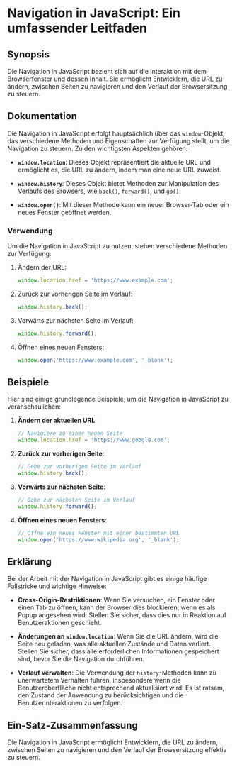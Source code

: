 <!--
Meta Description: # Navigation in JavaScript: Ein umfassender Leitfaden ## Synopsis Die Navigation in JavaScript bezieht sich auf die Interaktion mit dem Browserfenster...
Meta Keywords: die, javascript, window, navigation, und
-->

# Navigation in JavaScript: Ein umfassender Leitfaden

## Synopsis
Die Navigation in JavaScript bezieht sich auf die Interaktion mit dem Browserfenster und dessen Inhalt. Sie ermöglicht Entwicklern, die URL zu ändern, zwischen Seiten zu navigieren und den Verlauf der Browsersitzung zu steuern.

## Dokumentation
Die Navigation in JavaScript erfolgt hauptsächlich über das `window`-Objekt, das verschiedene Methoden und Eigenschaften zur Verfügung stellt, um die Navigation zu steuern. Zu den wichtigsten Aspekten gehören:

- **`window.location`**: Dieses Objekt repräsentiert die aktuelle URL und ermöglicht es, die URL zu ändern, indem man eine neue URL zuweist.
  
- **`window.history`**: Dieses Objekt bietet Methoden zur Manipulation des Verlaufs des Browsers, wie `back()`, `forward()`, und `go()`.

- **`window.open()`**: Mit dieser Methode kann ein neuer Browser-Tab oder ein neues Fenster geöffnet werden.

### Verwendung
Um die Navigation in JavaScript zu nutzen, stehen verschiedene Methoden zur Verfügung:

1. Ändern der URL:
   ```javascript
   window.location.href = 'https://www.example.com';
   ```

2. Zurück zur vorherigen Seite im Verlauf:
   ```javascript
   window.history.back();
   ```

3. Vorwärts zur nächsten Seite im Verlauf:
   ```javascript
   window.history.forward();
   ```

4. Öffnen eines neuen Fensters:
   ```javascript
   window.open('https://www.example.com', '_blank');
   ```

## Beispiele
Hier sind einige grundlegende Beispiele, um die Navigation in JavaScript zu veranschaulichen:

1. **Ändern der aktuellen URL**:
   ```javascript
   // Navigiere zu einer neuen Seite
   window.location.href = 'https://www.google.com';
   ```

2. **Zurück zur vorherigen Seite**:
   ```javascript
   // Gehe zur vorherigen Seite im Verlauf
   window.history.back();
   ```

3. **Vorwärts zur nächsten Seite**:
   ```javascript
   // Gehe zur nächsten Seite im Verlauf
   window.history.forward();
   ```

4. **Öffnen eines neuen Fensters**:
   ```javascript
   // Öffne ein neues Fenster mit einer bestimmten URL
   window.open('https://www.wikipedia.org', '_blank');
   ```

## Erklärung
Bei der Arbeit mit der Navigation in JavaScript gibt es einige häufige Fallstricke und wichtige Hinweise:

- **Cross-Origin-Restriktionen**: Wenn Sie versuchen, ein Fenster oder einen Tab zu öffnen, kann der Browser dies blockieren, wenn es als Popup angesehen wird. Stellen Sie sicher, dass dies nur in Reaktion auf Benutzeraktionen geschieht.

- **Änderungen an `window.location`**: Wenn Sie die URL ändern, wird die Seite neu geladen, was alle aktuellen Zustände und Daten verliert. Stellen Sie sicher, dass alle erforderlichen Informationen gespeichert sind, bevor Sie die Navigation durchführen.

- **Verlauf verwalten**: Die Verwendung der `history`-Methoden kann zu unerwartetem Verhalten führen, insbesondere wenn die Benutzeroberfläche nicht entsprechend aktualisiert wird. Es ist ratsam, den Zustand der Anwendung zu berücksichtigen und die Benutzerinteraktionen zu verfolgen.

## Ein-Satz-Zusammenfassung
Die Navigation in JavaScript ermöglicht Entwicklern, die URL zu ändern, zwischen Seiten zu navigieren und den Verlauf der Browsersitzung effektiv zu steuern.